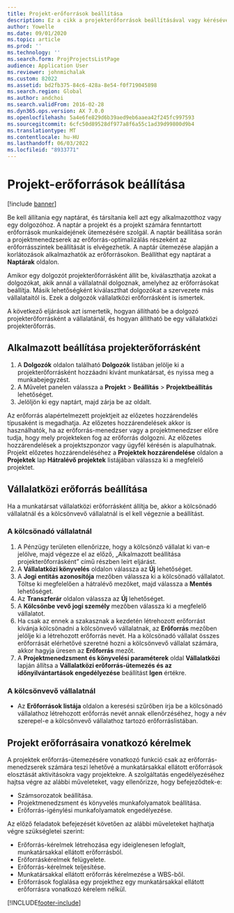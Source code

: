 ```yaml
---
title: Projekt-erőforrások beállítása
description: Ez a cikk a projekterőforrások beállításával vagy kérésével kapcsolatos információkat tartalmaz.
author: Yowelle
ms.date: 09/01/2020
ms.topic: article
ms.prod: ''
ms.technology: ''
ms.search.form: ProjProjectsListPage
audience: Application User
ms.reviewer: johnmichalak
ms.custom: 82022
ms.assetid: bd2fb375-84c6-428a-8e54-f0f719045898
ms.search.region: Global
ms.author: andchoi
ms.search.validFrom: 2016-02-28
ms.dyn365.ops.version: AX 7.0.0
ms.openlocfilehash: 5a4e6fe829d6b39aed9eb6aaea42f245fc997593
ms.sourcegitcommit: 6cfc50d89528df977a8f6a55c1ad39d99800d9b4
ms.translationtype: MT
ms.contentlocale: hu-HU
ms.lasthandoff: 06/03/2022
ms.locfileid: "8933771"
---
```

# <a name="set-up-project-resources"></a>Projekt-erőforrások beállítása

[!include [banner](../includes/banner.md)]

Be kell állítania egy naptárat, és társítania kell azt egy alkalmazotthoz vagy egy dolgozóhoz. A naptár a projekt és a projekt számára fenntartott erőforrások munkaidejének ütemezésére szolgál. A naptár beállítása során a projektmenedzserek az erőforrás-optimalizálás részeként az erőforrásszintek beállítását is elvégezhetik. A naptár ütemezése alapján a korlátozások alkalmazhatók az erőforrásokon. Beállíthat egy naptárat a **Naptárak** oldalon.

Amikor egy dolgozót projekterőforrásként állít be, kiválaszthatja azokat a dolgozókat, akik annál a vállalatnál dolgoznak, amelyhez az erőforrásokat beállítja. Másik lehetőségként kiválaszthat dolgozókat a szervezete más vállalataitól is. Ezek a dolgozók vállalatközi erőforrásként is ismertek.

A következő eljárások azt ismertetik, hogyan állítható be a dolgozó projekterőforrásként a vállalatánál, és hogyan állítható be egy vállalatközi projekterőforrás.

## <a name="set-up-a-worker-as-a-project-resource"></a>Alkalmazott beállítása projekterőforrásként

1. A **Dolgozók** oldalon található **Dolgozók** listában jelölje ki a projekterőforrásként hozzáadni kívánt munkatársat, és nyissa meg a munkabejegyzést.
2. A Művelet panelen válassza a **Projekt** &gt; **Beállítás** &gt; **Projektbeállítás** lehetőséget.
3. Jelöljön ki egy naptárt, majd zárja be az oldalt.

Az erőforrás alapértelmezett projektjeit az előzetes hozzárendelés típusaként is megadhatja. Az előzetes hozzárendelések akkor is használhatók, ha az erőforrás-menedzser vagy a projektmenedzser előre tudja, hogy mely projekteken fog az erőforrás dolgozni. Az előzetes hozzárendelések a projektszponzor vagy ügyfél kérésén is alapulhatnak. Projekt előzetes hozzárendeléséhez a **Projektek hozzárendelése** oldalon a **Projektek** lap **Hátralévő projektek** listájában válassza ki a megfelelő projektet.

## <a name="set-up-an-intercompany-resource"></a>Vállalatközi erőforrás beállítása

Ha a munkatársat vállalatközi erőforrásként állítja be, akkor a kölcsönadó vállalatnál és a kölcsönvevő vállalatnál is el kell végeznie a beállítást.

### <a name="in-the-lending-company"></a>A kölcsönadó vállalatnál

1. A Pénzügy területen ellenőrizze, hogy a kölcsönző vállalat ki van-e jelölve, majd végezze el az előző, „Alkalmazott beállítása projekterőforrásként” című részben leírt eljárást.
2. A **Vállalatközi könyvelés** oldalon válassza az **Új** lehetőséget.
3. A **Jogi entitás azonosítója** mezőben válassza ki a kölcsönadó vállalatot. Töltse ki megfelelően a hátralévő mezőket, majd válassza a **Mentés** lehetőséget.
4. Az **Transzferár** oldalon válassza az **Új** lehetőséget.
5. A **Kölcsönbe vevő jogi személy** mezőben válassza ki a megfelelő vállalatot.
6. Ha csak az ennek a szakasznak a kezdetén létrehozott erőforrást kívánja kölcsönadni a kölcsönvevő vállalatnak, az **Erőforrás** mezőben jelölje ki a létrehozott erőforrás nevét. Ha a kölcsönadó vállalat összes erőforrását elérhetővé szeretné hozni a kölcsönvevő vállalat számára, akkor hagyja üresen az **Erőforrás** mezőt.
7. A **Projektmenedzsment és könyvelési paraméterek** oldal **Vállalatközi** lapján állítsa a **Vállalatközi erőforrás-ütemezés és az időnyilvántartások engedélyezése** beállítást **Igen** értékre.

### <a name="in-the-borrowing-company"></a>A kölcsönvevő vállalatnál

- Az **Erőforrások listája** oldalon a keresési szűrőben írja be a kölcsönadó vállalathoz létrehozott erőforrás nevét annak ellenőrzéséhez, hogy a név szerepel-e a kölcsönvevő vállalathoz tartozó erőforráslistában.

## <a name="request-project-resources"></a>Projekt erőforrásaira vonatkozó kérelmek
A projektek erőforrás-ütemezésére vonatkozó funkció csak az erőforrás-menedzserek számára teszi lehetővé a munkatársakkal ellátott erőforrások elosztását aktivitásokra vagy projektekre. A szolgáltatás engedélyezéséhez hajtsa végre az alábbi műveleteket, vagy ellenőrizze, hogy befejeződtek-e:

- Számsorozatok beállítása.
- Projektmenedzsment és könyvelés munkafolyamatok beállítása.
- Erőforrás-igénylési munkafolyamatok engedélyezése.

Az előző feladatok befejezését követően az alábbi műveleteket hajthatja végre szükségletei szerint:

- Erőforrás-kérelmek létrehozása egy ideiglenesen lefoglalt, munkatársakkal ellátott erőforrásból.
- Erőforráskérelmek felügyelete.
- Erőforrás-kérelmek teljesítése.
- Munkatársakkal ellátott erőforrás kérelmezése a WBS-ből.
- Erőforrások foglalása egy projekthez egy munkatársakkal ellátott erőforrásra vonatkozó kérelem nélkül.


[!INCLUDE[footer-include](../includes/footer-banner.md)]